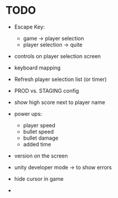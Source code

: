 # TODO

- Escape Key:
    - game -> player selection
    - player selection -> quite
- controls on player selection screen
- keyboard mapping

- Refresh player selection list (or timer)
- PROD vs. STAGING config
- show high score next to player name
- power ups:
  - player speed
  - bullet speed
  - bullet damage
  - added time
- version on the screen
- unity developer mode -> to show errors
- hide cursor in game
- 